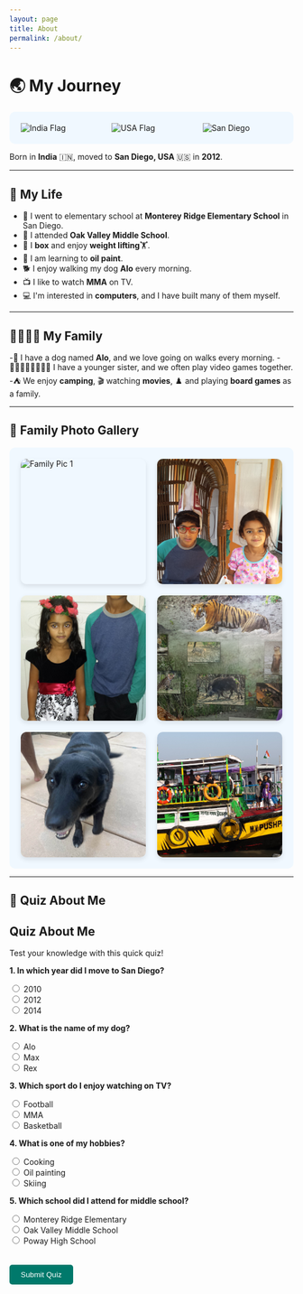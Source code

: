 ```yaml
---
layout: page
title: About
permalink: /about/
---
```


# 🌏 My Journey

<div style="display: flex; justify-content: center; align-items: center; gap: 20px; padding: 20px; background-color: #f0f8ff; border-radius: 10px;">
    <img src="https://upload.wikimedia.org/wikipedia/en/thumb/4/41/Flag_of_India.svg/1200px-Flag_of_India.svg.png" alt="India Flag" width="150" />
    <img src="https://upload.wikimedia.org/wikipedia/commons/thumb/a/a9/Flag_of_the_United_States_%28DoS_ECA_Color_Standard%29.svg/255px-Flag_of_the_United_States_%28DoS_ECA_Color_Standard%29.svg.png" alt="USA Flag" width="150" />
    <img src="https://www.civitatis.com/blog/wp-content/uploads/2022/10/que-ver-san-diego.jpg" alt="San Diego" width="150" />
</div>

Born in **India** 🇮🇳, moved to **San Diego, USA** 🇺🇸 in **2012**.

---

## 🎨 My Life

- 🏫 I went to elementary school at **Monterey Ridge Elementary School** in San Diego.
- 🏫 I attended **Oak Valley Middle School**.
- 🥊 I **box** and enjoy **weight lifting**🏋️.
- 🎨 I am learning to **oil paint**.
- 🐕 I enjoy walking my dog **Alo** every morning.
- 📺 I like to watch **MMA** on TV.
- 💻 I'm interested in **computers**, and I have built many of them myself.

---

## 👨‍👩‍👧‍👦 My Family

-🐶 I have a dog named **Alo**, and we love going on walks every morning.
-👨🏽‍👩🏽‍👧🏽‍👦🏽 I have a younger sister, and we often play video games together.
-⛺ We enjoy **camping**, 🎬 watching **movies**, ♟️ and playing **board games** as a family.

---

## 📸 Family Photo Gallery

<div style="display: grid; grid-template-columns: repeat(auto-fit, minmax(200px, 1fr)); gap: 20px; padding: 20px; background-color: #f0f8ff; border-radius: 10px;">
    <img src="../images/aranyapic1.jpg" alt="Family Pic 1" style="width: 100%; aspect-ratio: 1/1; object-fit: cover; border-radius: 10px; box-shadow: 0px 4px 8px rgba(0,0,0,0.1);" onclick="openImage(this.src)">
    <img src="../images/aranyapic2.jpg" alt="Family Pic 2" style="width: 100%; aspect-ratio: 1/1; object-fit: cover; border-radius: 10px; box-shadow: 0px 4px 8px rgba(0,0,0,0.1);" onclick="openImage(this.src)">
    <img src="../images/aranya4.jpg" alt="Family Pic 3" style="width: 100%; aspect-ratio: 1/1; object-fit: cover; border-radius: 10px; box-shadow: 0px 4px 8px rgba(0,0,0,0.1);" onclick="openImage(this.src)">
    <img src="../images/aranya5.jpg" alt="Family Pic 4" style="width: 100%; aspect-ratio: 1/1; object-fit: cover; border-radius: 10px; box-shadow: 0px 4px 8px rgba(0,0,0,0.1);" onclick="openImage(this.src)">
    <img src="../images/dogg2.jpg" alt="Dog Pic" style="width: 100%; aspect-ratio: 1/1; object-fit: cover; border-radius: 10px; box-shadow: 0px 4px 8px rgba(0,0,0,0.1);" onclick="openImage(this.src)">
    <img src="../images/guac.jpg" alt="Fun Pic" style="width: 100%; aspect-ratio: 1/1; object-fit: cover; border-radius: 10px; box-shadow: 0px 4px 8px rgba(0,0,0,0.1);" onclick="openImage(this.src)">
</div>

<!-- Full-screen overlay HTML -->
<div id="fullScreenOverlay" class="full-screen-overlay">
  <span class="close-btn" onclick="closeImage()">&times;</span>
  <img id="fullScreenImage" src="" alt="Full Screen">
</div>

<!-- Add this to your head or inside a <style> tag -->
<style>
  /* Styles for full-screen image view */
  .full-screen-overlay {
    display: none;
    position: fixed;
    top: 0;
    left: 0;
    width: 100%;
    height: 100%;
    background-color: rgba(0, 0, 0, 0.8);
    justify-content: center;
    align-items: center;
    z-index: 9999;
  }

  .full-screen-overlay img {
    max-width: 90%;
    max-height: 90%;
    border-radius: 10px;
    box-shadow: 0px 4px 8px rgba(255, 255, 255, 0.5);
  }

  .full-screen-overlay .close-btn {
    position: absolute;
    top: 20px;
    right: 20px;
    font-size: 24px;
    color: white;
    cursor: pointer;
  }

  /* Styling for the quiz */
  .quiz-container {
    margin-top: 50px;
    padding: 20px;
    background-color: #e0f7fa;
    border-radius: 10px;
    box-shadow: 0px 4px 8px rgba(0, 0, 0, 0.1);
  }

  .quiz-container h2 {
    color: #00796b;
  }

  .quiz-container p {
    color: #004d40;
    font-weight: bold;
  }

  .quiz-container label {
    font-weight: normal;
    color: #004d40;
  }

  .quiz-container button {
    margin-top: 20px;
    padding: 10px 20px;
    background-color: #00796b;
    color: white;
    border: none;
    border-radius: 5px;
    cursor: pointer;
  }

  .quiz-container button:hover {
    background-color: #004d40;
  }

  #quizResult {
    margin-top: 20px;
    font-size: 16px;
    color: #00796b;
  }
</style>

<!-- Add this JavaScript at the bottom -->
<script>
  function openImage(src) {
    document.getElementById('fullScreenImage').src = src;
    document.getElementById('fullScreenOverlay').style.display = 'flex';
  }

  function closeImage() {
    document.getElementById('fullScreenOverlay').style.display = 'none';
  }
</script>

---

## 📝 Quiz About Me

<h2>Quiz About Me</h2>
<p>Test your knowledge with this quick quiz!</p>

<form id="quizForm">
  <p><strong>1. In which year did I move to San Diego?</strong></p>
  <input type="radio" id="q1a" name="q1" value="2010">
  <label for="q1a">2010</label><br>
  <input type="radio" id="q1b" name="q1" value="2012">
  <label for="q1b">2012</label><br>
  <input type="radio" id="q1c" name="q1" value="2014">
  <label for="q1c">2014</label><br>

  <p><strong>2. What is the name of my dog?</strong></p>
  <input type="radio" id="q2a" name="q2" value="Alo">
  <label for="q2a">Alo</label><br>
  <input type="radio" id="q2b" name="q2" value="Max">
  <label for="q2b">Max</label><br>
  <input type="radio" id="q2c" name="q2" value="Rex">
  <label for="q2c">Rex</label><br>

  <p><strong>3. Which sport do I enjoy watching on TV?</strong></p>
  <input type="radio" id="q3a" name="q3" value="Football">
  <label for="q3a">Football</label><br>
  <input type="radio" id="q3b" name="q3" value="MMA">
  <label for="q3b">MMA</label><br>
  <input type="radio" id="q3c" name="q3" value="Basketball">
  <label for="q3c">Basketball</label><br>

  <p><strong>4. What is one of my hobbies?</strong></p>
  <input type="radio" id="q4a" name="q4" value="Cooking">
  <label for="q4a">Cooking</label><br>
  <input type="radio" id="q4b" name="q4" value="Oil painting">
  <label for="q4b">Oil painting</label><br>
  <input type="radio" id="q4c" name="q4" value="Skiing">
  <label for="q4c">Skiing</label><br>

  <p><strong>5. Which school did I attend for middle school?</strong></p>
  <input type="radio" id="q5a" name="q5" value="Monterey Ridge Elementary">
  <label for="q5a">Monterey Ridge Elementary</label><br>
  <input type="radio" id="q5b" name="q5" value="Oak Valley Middle School">
  <label for="q5b">Oak Valley Middle School</label><br>
  <input type="radio" id="q5c" name="q5" value="Poway High School">
  <label for="q5c">Poway High School</label><br>

  <button type="button" onclick="checkQuiz()" style="margin-top: 20px; padding: 10px 20px; background-color: #00796b; color: white; border: none; border-radius: 5px; cursor: pointer;">Submit Quiz</button>
</form>

<p id="quizResult"></p>

<script>
  function checkQuiz() {
    var score = 0;
    var totalQuestions = 5;

    // Check answers
    if (document.querySelector('input[name="q1"]:checked')?.value === '2012') score++;
    if (document.querySelector('input[name="q2"]:checked')?.value === 'Alo') score++;
    if (document.querySelector('input[name="q3"]:checked')?.value === 'MMA') score++;
    if (document.querySelector('input[name="q4"]:checked')?.value === 'Oil painting') score++;
    if (document.querySelector('input[name="q5"]:checked')?.value === 'Oak Valley Middle School') score++;

    // Display result
    document.getElementById('quizResult').innerText = 'You scored ' + score + ' out of ' + totalQuestions + '.';
  }
</script>
<body>
<script src="https://utteranc.es/client.js"
        repo="Mom5MoreMins/aranya_student_2025"
        issue-term="pathname"
        theme="github-dark"
        crossorigin="anonymous"
        async>
    </script>
</body>
